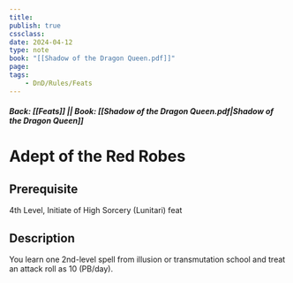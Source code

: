 ```yaml
---
title:
publish: true
cssclass:
date: 2024-04-12
type: note
book: "[[Shadow of the Dragon Queen.pdf]]"
page: 
tags:
    - DnD/Rules/Feats
---
```


##### Back: [[Feats]] || Book: [[Shadow of the Dragon Queen.pdf|Shadow of the Dragon Queen]]

# Adept of the Red Robes


## Prerequisite 
4th Level, Initiate of High Sorcery (Lunitari) feat

## Description
You learn one 2nd-level spell from illusion or transmutation school and treat an attack roll as 10 (PB/day).